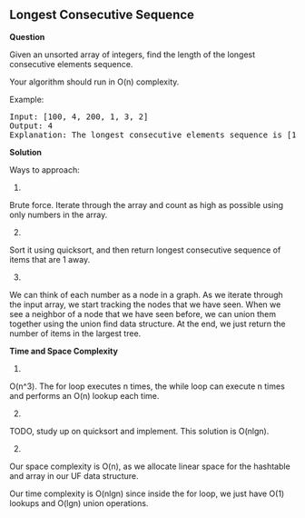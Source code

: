 <h2>Longest Consecutive Sequence</h2>

**Question**

Given an unsorted array of integers, find the length of the longest consecutive elements sequence.

Your algorithm should run in O(n) complexity.

Example:

<pre>
Input: [100, 4, 200, 1, 3, 2]
Output: 4
Explanation: The longest consecutive elements sequence is [1, 2, 3, 4]. Therefore its length is 4.
</pre>

**Solution**

Ways to approach:

1.

Brute force. Iterate through the array and count as high as possible using only numbers in the array.

2.

Sort it using quicksort, and then return longest consecutive sequence of items that are 1 away.

3.

We can think of each number as a node in a graph. As we iterate through the input array, we 
start tracking the nodes that we have seen. When we see a neighbor of a node that we have seen before,
we can union them together using the union find data structure. At the end, we just return the number of 
items in the largest tree.


**Time and Space Complexity**

1.

O(n^3). The for loop executes n times, the while loop can execute n times and performs an O(n) lookup each time.

2.

TODO, study up on quicksort and implement. This solution is O(nlgn).

2.

Our space complexity is O(n), as we allocate linear space for the hashtable and array in our UF data structure.

Our time complexity is O(nlgn) since inside the for loop, we just have O(1) lookups and O(lgn) union operations.






